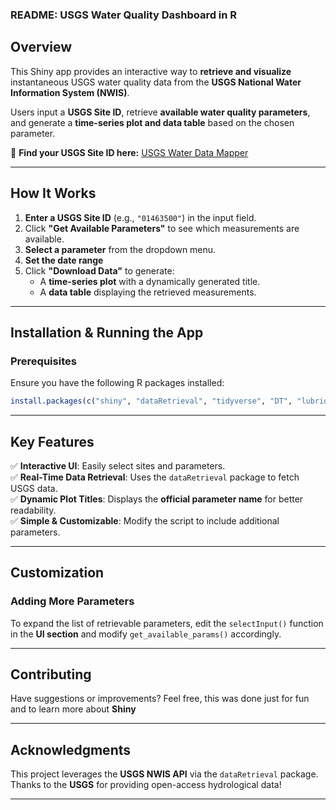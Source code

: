 ### **README: USGS Water Quality Dashboard in R**

## **Overview**
This Shiny app provides an interactive way to **retrieve and visualize** instantaneous USGS water quality data from the **USGS National Water Information System (NWIS)**. 

Users input a **USGS Site ID**, retrieve **available water quality parameters**, and generate a **time-series plot and data table** based on the chosen parameter.

🔗 **Find your USGS Site ID here:** [USGS Water Data Mapper](https://maps.waterdata.usgs.gov/mapper/index.html)

---

## **How It Works**
1. **Enter a USGS Site ID** (e.g., `"01463500"`) in the input field.
2. Click **"Get Available Parameters"** to see which measurements are available.
3. **Select a parameter** from the dropdown menu.
4. **Set the date range**
5. Click **"Download Data"** to generate:
   - A **time-series plot** with a dynamically generated title.
   - A **data table** displaying the retrieved measurements.

---

## **Installation & Running the App**
### **Prerequisites**
Ensure you have the following R packages installed:
```r
install.packages(c("shiny", "dataRetrieval", "tidyverse", "DT", "lubridate", "ggplot2"))
```

---

## **Key Features**
✅ **Interactive UI**: Easily select sites and parameters.  
✅ **Real-Time Data Retrieval**: Uses the `dataRetrieval` package to fetch USGS data.  
✅ **Dynamic Plot Titles**: Displays the **official parameter name** for better readability.  
✅ **Simple & Customizable**: Modify the script to include additional parameters.  

---

## **Customization**
### **Adding More Parameters**
To expand the list of retrievable parameters, edit the `selectInput()` function in the **UI section** and modify `get_available_params()` accordingly.

---

## **Contributing**
Have suggestions or improvements? Feel free, this was done just for fun and to learn more about **Shiny**

---

## **Acknowledgments**
This project leverages the **USGS NWIS API** via the `dataRetrieval` package. Thanks to the **USGS** for providing open-access hydrological data!

---

